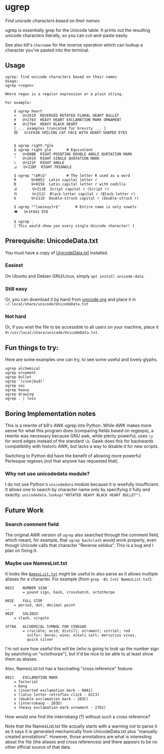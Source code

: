 # ugrep
_Find unicode characters based on their names_

ugrep is essentially grep for the Unicode table. It prints out the
resulting unicode characters literally, so you can cut-and-paste
easily.

See also b9's `charname` for the reverse operation which can lookup a
character you've pasted into the terminal.

## Usage

    ugrep: find unicode characters based on their names
    Usage: 
	ugrep <regex>

	Where regex is a regular expression or a plain string. 

	For example:

	    $ ugrep heart
	    ☙	U+2619	REVERSED ROTATED FLORAL HEART BULLET
	    ❣	U+2763	HEAVY HEART EXCLAMATION MARK ORNAMENT
	    ❤	U+2764	HEAVY BLACK HEART
	    [ ... examples truncated for brevity ... ]
	    😻	U+1F63B	SMILING CAT FACE WITH HEART-SHAPED EYES


	    $ ugrep right.*gle
	    $ ugrep right gle       # Equivalent
	    »	U+00BB	RIGHT-POINTING DOUBLE ANGLE QUOTATION MARK
	    ’	U+2019	RIGHT SINGLE QUOTATION MARK
	    ∟	U+221F	RIGHT ANGLE
	    ⊿	U+22BF	RIGHT TRIANGLE

	    $ ugrep "\bR\b"         # The letter R used as a word
	    R       U+0052  Latin capital letter r
	    Ŗ       U+0156  Latin capital letter r with cedilla
	    ℛ       U+211B  Script capital r (Script r)
	    ℜ       U+211C  Black-letter capital r (Black-letter r)
	    ℝ       U+211D  Double-struck capital r (Double-struck r)

	    $ ugrep "^[aeiouy]+$"		# Entire name is only vowels
	    👁	U+1F441	EYE

	    $ ugrep .
	    [ This would show you every single Unicode character! ]


## Prerequisite: UnicodeData.txt

You must have a copy of
[UnicodeData.txt](https://unicode.org/Public/UNIDATA/UnicodeData.txt)
installed.

### Easiest

On Ubuntu and Debian GNU/Linux, simply `apt install unicode-data`.

### Still easy

Or, you can download it by hand from
[unicode.org](https://unicode.org/Public/UNIDATA/UnicodeData.txt)
and place it in `~/.local/share/unicode/UnicodeData.txt`

### Not hard

Or, if you wish the file to be accessible to all users on your machine,
place it in `/usr/local/share/unicode/UnicodeData.txt`. 

## Fun things to try:

Here are some examples one can try, to see some useful and lovely
glyphs.

    ugrep alchemical 
    ugrep ornament
    ugrep bullet
    ugrep '(vine|bud)'
    ugrep vai
    ugrep heavy
    ugrep drawing
    ugrep . | less


## Boring Implementation notes

This is a rewrite of b9's AWK ugrep into Python. While AWK makes more
sense for what this program does (comparing fields based on regexps),
a rewrite was necessary because GNU awk, while plenty powerful, uses
`\y` for word edges instead of the standard `\b`. Gawk does this for
backwards compatibility with historic AWK, but lacks a way to disable
it for new scripts.

Switching to Python did have the benefit of allowing more powerful
Perlesque regexes (not that anyone has requested that).

### Why not use unicodedata module?

I do not use Python's `unicodedata` module because it is woefully
insufficient. It allows one to search by character name only by
specifying it fully and exactly: `unicodedata.lookup("ROTATED HEAVY
BLACK HEART BULLET")`.

## Future Work

### Search comment field

The original AWK version of `ugrep` also searched through the comment
field, which meant, for example, that `ugrep backslash` would work
properly, even though Unicode calls that character "Reverse solidus".
This is a bug and I plan on fixing it.

### Maybe use NamesList.txt

It looks like
[`NamesList.txt`](https://unicode.org/Public/UNIDATA/NamesList.txt)
might be useful to also parse as it allows multiple aliases for a
character. For example (from `grep -B1 [=%] NamesList.txt`):

    0023    NUMBER SIGN
            = pound sign, hash, crosshatch, octothorpe

    002E    FULL STOP
	    = period, dot, decimal point
    --
    002F    SOLIDUS
	    = slash, virgule

    1F70A   ALCHEMICAL SYMBOL FOR VINEGAR
            = crucible; acid; distill; atrament; vitriol; red
              sulfur; borax; wine; alkali salt; mercurius vivus,
    	      quick silver

I'm not sure how useful this will be (who is going to look up the
number sign by searching on "octothorpe"), but it'd be nice to be able
to at least show them as aliases.

Also, NamesList.txt has a fascinating "cross reference" feature:

    0021    EXCLAMATION MARK
	    = factorial
	    = bang
	    x (inverted exclamation mark - 00A1)
	    x (latin letter retroflex click - 01C3)
	    x (double exclamation mark - 203C)
	    x (interrobang - 203D)
	    x (heavy exclamation mark ornament - 2762)

How would one find the interrobang (‽) without such a cross reference?

Note that the NamesList.txt file actually starts with a warning *not*
to parse it as it says it is generated mechanically from
UnicodeData.txt plus "manually created annotations". However, those
annotations are what is interesting about the file (the aliases and
cross references) and there appears to be no other official source of
that data.

